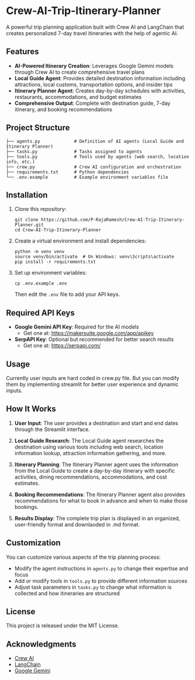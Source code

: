 # Crew-AI-Trip-Itinerary-Planner
A powerful trip planning application built with Crew AI and LangChain that creates personalized 7-day travel itineraries with the help of agentic AI.

## Features

- **AI-Powered Itinerary Creation**: Leverages Google Gemini models through Crew AI to create comprehensive travel plans
- **Local Guide Agent**: Provides detailed destination information including attractions, local customs, transportation options, and insider tips
- **Itinerary Planner Agent**: Creates day-by-day schedules with activities, restaurants, accommodations, and budget estimates
- **Comprehensive Output**: Complete with destination guide, 7-day itinerary, and booking recommendations

## Project Structure

```
├── agents.py             # Definition of AI agents (Local Guide and Itinerary Planner)
├── tasks.py              # Tasks assigned to agents
├── tools.py              # Tools used by agents (web search, location info, etc.)
├── crew.py               # Crew AI configuration and orchestration
├── requirements.txt      # Python dependencies
└── .env.example          # Example environment variables file
```

## Installation

1. Clone this repository:
   ```
   git clone https://github.com/P-RajaRamesh/Crew-AI-Trip-Itinerary-Planner.git
   cd Crew-AI-Trip-Itinerary-Planner
   ```

2. Create a virtual environment and install dependencies:
   ```
   python -m venv venv
   source venv/bin/activate  # On Windows: venv\Scripts\activate
   pip install -r requirements.txt
   ```

3. Set up environment variables:
   ```
   cp .env.example .env
   ```
   Then edit the `.env` file to add your API keys.

## Required API Keys

- **Google Gemini API Key**: Required for the AI models
  - Get one at: https://makersuite.google.com/app/apikey
- **SerpAPI Key**: Optional but recommended for better search results
  - Get one at: https://serpapi.com/

## Usage

Currently user inputs are hard coded in crew.py file.
But you can modify them by implementing streamlit for better user experience and dynamic inputs.

## How It Works

1. **User Input**: The user provides a destination and start and end dates through the Streamlit interface.

2. **Local Guide Research**: The Local Guide agent researches the destination using various tools including web search, location information lookup, attraction information gathering, and more.

3. **Itinerary Planning**: The Itinerary Planner agent uses the information from the Local Guide to create a day-by-day itinerary with specific activities, dining recommendations, accommodations, and cost estimates.

4. **Booking Recommendations**: The Itinerary Planner agent also provides recommendations for what to book in advance and when to make those bookings.

5. **Results Display**: The complete trip plan is displayed in an organized, user-friendly format and downlaoded in .md format.

## Customization

You can customize various aspects of the trip planning process:

- Modify the agent instructions in `agents.py` to change their expertise and focus
- Add or modify tools in `tools.py` to provide different information sources
- Adjust task parameters in `tasks.py` to change what information is collected and how itineraries are structured

## License

This project is released under the MIT License.

## Acknowledgments

- [Crew AI](https://github.com/joaomdmoura/crewAI)
- [LangChain](https://github.com/langchain-ai/langchain)
- [Google Gemini](https://deepmind.google/technologies/gemini/)

